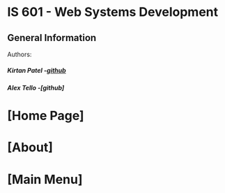 # IS 601 - Web Systems Development
## General Information
Authors:
##### Kirtan Patel -[github](https://github.com/kpp46/HowTheInternetWorks)
##### Alex Tello -[github]

# [Home Page]

# [About]

# [Main Menu]
